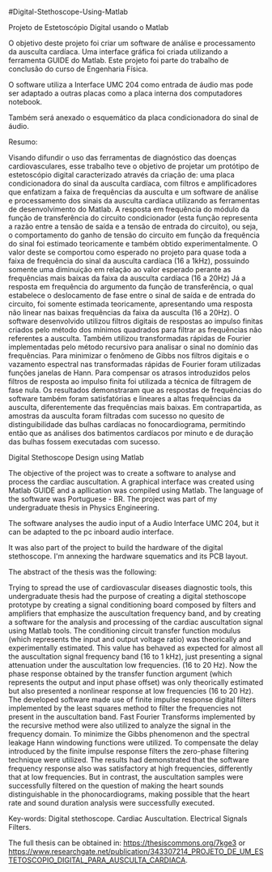 #Digital-Stethoscope-Using-Matlab

Projeto de Estetoscópio Digital usando o Matlab

O objetivo deste projeto foi criar um software de análise e processamento da ausculta cardíaca. Uma interface gráfica foi criada utilizando a ferramenta GUIDE do Matlab. Este projeto foi parte do trabalho de conclusão do curso de Engenharia Física. 

O software utiliza a Interface UMC 204 como entrada de áudio mas pode ser adaptado a outras placas como a placa interna dos computadores notebook.

Também será anexado o esquemático da placa condicionadora do sinal de áudio.  

Resumo: 

Visando difundir o uso das ferramentas de diagnóstico das doenças cardiovasculares, esse trabalho teve o objetivo de projetar um protótipo de estetoscópio digital caracterizado através da criação de: uma placa condicionadora do sinal da ausculta cardíaca, com filtros e amplificadores que enfatizam a faixa de frequências da ausculta e um software de análise e processamento dos sinais da ausculta cardíaca utilizando as ferramentas de desenvolvimento do Matlab. A resposta em frequência do módulo da função de transferência do circuito condicionador (esta função representa a razão entre a tensão de saída e a tensão de entrada do circuito), ou seja, o comportamento do ganho de tensão do circuito em função da frequência do sinal foi estimado teoricamente e também obtido experimentalmente. O valor deste se comportou como esperado no projeto para quase toda a faixa de frequência do sinal da ausculta cardíaca (16 a 1kHz), possuindo somente uma diminuição em relação ao valor esperado perante as frequências mais baixas da faixa da ausculta cardíaca (16 a 20Hz) Já a resposta em frequência do argumento da função de transferência, o qual estabelece o deslocamento de fase entre o sinal de saída e de entrada do circuito, foi somente estimada teoricamente, apresentando uma resposta não linear nas baixas frequências da faixa da ausculta (16 a 20Hz). O software desenvolvido utilizou filtros digitais de respostas ao impulso finitas criados pelo método dos mínimos quadrados para filtrar as frequências não referentes a ausculta. Também utilizou transformadas rápidas de Fourier implementadas pelo método recursivo para analisar o sinal no domínio das frequências. Para minimizar o fenômeno de Gibbs nos filtros digitais e o vazamento espectral nas transformadas rápidas de Fourier foram utilizadas funções janelas de Hann. Para compensar os atrasos introduzidos pelos filtros de resposta ao impulso finita foi utilizada a técnica de filtragem de fase nula. Os resultados demonstraram que as respostas de frequências do software também foram satisfatórias e lineares a altas frequências da ausculta, diferentemente das frequências mais baixas. Em contrapartida, as amostras da ausculta foram filtradas com sucesso no quesito de distinguibilidade das bulhas cardíacas no fonocardiograma, permitindo então que as análises dos batimentos cardíacos por minuto e de duração das bulhas fossem executadas com sucesso.

Digital Stethoscope Design using Matlab

The objective of the project was to create a software to analyse and process the cardiac auscultation. A graphical interface was created using Matlab GUIDE and a apllication was compiled using Matlab. The language of the software was Portuguese - BR.  The project was part of my undergraduate thesis in Physics Engineering. 

The software analyses the audio input of a Audio Interface UMC 204, but it can be adapted to the pc inboard audio interface. 

It was also part of the project to build the hardware of the digital stethoscope. I'm annexing the hardware squematics and its PCB layout.

The abstract of the thesis was the following:

Trying to spread the use of cardiovascular diseases diagnostic tools, this undergraduate thesis had the purpose of creating a digital stethoscope prototype by creating a signal conditioning board composed by filters and amplifiers that emphasize the auscultation frequency band, and by creating a software for the analysis and processing of the cardiac auscultation signal using Matlab tools. The conditioning circuit transfer function modulus (which represents the input and output voltage ratio) was theorically and experimentally estimated. This value has behaved as expected for almost all the auscultation signal frequency band (16 to 1 kHz), just presenting a signal attenuation under the auscultation low frequencies. (16 to 20 Hz). Now the phase response obtained by the transfer function argument (which represents the output and input phase offset) was only theorically estimated but also presented a nonlinear response at low frequencies (16 to 20 Hz). The developed software made use of finite impulse response digital filters implemented by the least squares method to filter the frequencies not present in the auscultation band. Fast Fourier Transforms implemented by the recursive method were also utilized to analyze the signal in the frequency domain. To minimize the Gibbs phenomenon and the spectral leakage Hann windowing functions were utilized. To compensate the delay introduced by the finite impulse response filters the zero-phase filtering technique were utilized. The results had demonstrated that the software frequency response also was satisfactory at high frequencies, differently that at low frequencies. But in contrast, the auscultation samples were successfully filtered on the question of making the heart sounds distinguishable in the phonocardiograms, making possible that the heart rate and sound duration analysis were successfully executed. 

Key-words: Digital stethoscope. Cardiac Auscultation. Electrical Signals Filters.

The full thesis can be obtained in: https://thesiscommons.org/7kge3 or https://www.researchgate.net/publication/343307214_PROJETO_DE_UM_ESTETOSCOPIO_DIGITAL_PARA_AUSCULTA_CARDIACA.


